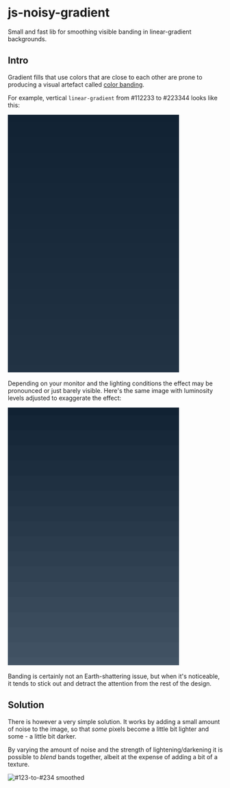 # js-noisy-gradient
Small and fast lib for smoothing visible banding in linear-gradient backgrounds.

## Intro ##

Gradient fills that use colors that are close to each other are prone
to producing a visual artefact called [color banding](https://en.wikipedia.org/wiki/Colour_banding).

For example, vertical `linear-gradient` from #112233 to #223344 looks like this:

![#123-to-#234](gradient-raw.png)

Depending on your monitor and the lighting conditions the effect may be pronounced or just barely visible. 
Here's the same image with luminosity levels adjusted to exaggerate the effect:

![#123-to-#234 exaggerated](gradient-raw-ex.png)

Banding is certainly not an Earth-shattering issue, but when it's noticeable,
it tends to stick out and detract the attention from the rest of the design.

## Solution ##

There is however a very simple solution. It works by adding a small amount
of noise to the image, so that _some_ pixels become a little bit lighter
and some - a little bit darker.

By varying the amount of noise and the strength of lightening/darkening
it is possible to _blend_ bands together, albeit at the expense of adding
a bit of a texture.

![#123-to-#234 smoothed](gradient-smooted.png)
